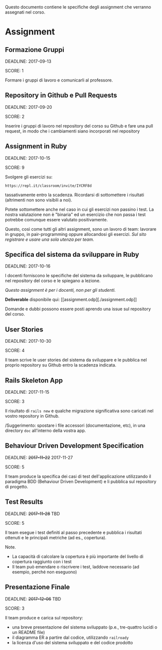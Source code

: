 Questo documento contiene le specifiche degli assignment che verranno
assegnati nel corso.

# Assignment

## Formazione Gruppi

DEADLINE: 2017-09-13

SCORE: 1

Formare i gruppi di lavoro e comunicarli al professore.


## Repository in Github e Pull Requests

DEADLINE: 2017-09-20

SCORE: 2

Inserire i gruppi di lavoro nel repository del corso su Github e
fare una pull request, in modo che i cambiamenti siano incorporati
nel repository
  
## Assignment in Ruby

DEADLINE: 2017-10-15

SCORE: 9

Svolgere gli esercizi su: 

```
https://repl.it/classroom/invite/IYCRF8d
```

tassativamente entro la scadenza.  Ricordarsi di sottomettere i
risultati (altrimenti non sono visibili a noi).

Potete sottomettere anche nel caso in cui gli esercizi non passino i
test. La nostra valutazione non è "binaria" ed un esercizio
che non passa i test potrebbe comunque essere valutato positivamente.

Questo, così come tutti gli altri assignment, sono un lavoro di
team: lavorare in gruppo, in pair-programming oppure allocandosi gli
esercizi.  *Sul sito registrare e usare una sola utenza per team.*


## Specifica del sistema da sviluppare in Ruby

DEADLINE: 2017-10-16

I docenti forniscono le specifiche del sistema da
sviluppare, le pubblicano nel repository del corso e le 
spiegano a lezione.

*Questo assignment è per i docenti, non per gli studenti.*

**Deliverable** disponibile qui: [[assignment.odp][./assignment.odp]]

Domande e dubbi possono essere posti aprendo una issue sul
repository del corso.

## User Stories

DEADLINE: 2017-10-30

SCORE: 4

Il team scrive le user stories del sistema da sviluppare e le
pubblica nel proprio repository su Github entro la scadenza
indicata.

## Rails Skeleton App

DEADLINE: 2017-11-15

SCORE: 3

Il risultato di `rails new` e qualche migrazione significativa
sono caricati nel vostro repository in Github.

/Suggerimento: spostare i file accessori (documentazione, etc),
in una directory `doc` all'interno della vostra app.

## Behaviour Driven Development Specification

DEADLINE: ~~2017-11-22~~ 2017-11-27

SCORE: 5

Il team produce la specifica dei casi di test dell'applicazione
utilizzando il paradigma BDD (Behaviour Driven Development) e li
pubblica sul repository di progetto.


## Test Results

DEADLINE: ~~2017-11-28~~ TBD

SCORE: 5

Il team esegue i test definiti al passo precedente e pubblica i
risultati ottenuti e le principali metriche (ad es., copertura).

Note.

- La capacità di calcolare la copertura è più importante del livello
  di copertura raggiunto con i test
- Il team può emendare o riscrivere i test, laddove necessario (ad
  esempio, perché non eseguono)


## Presentazione Finale

DEADLINE: ~~2017-12-06~~ TBD

SCORE: 3

Il team produce e carica sul repository:

- una breve presentazione del sistema sviluppato (p.e., tre-quattro
  lucidi o un README file)
- il diagramma ER a partire dal codice, utilizzando `railroady`
- la licenza d'uso del sistema sviluppato e del codice prodotto
